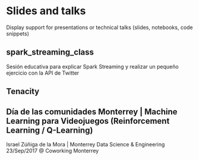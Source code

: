# Slides and talks


Display support for presentations or technical talks (slides, notebooks, code snippets)


## spark_streaming_class
Sesión educativa para explicar Spark Streaming y realizar un pequeño ejercicio con la API de Twitter





## Tenacity



## Día de las comunidades Monterrey | Machine Learning para Videojuegos (Reinforcement Learning / Q-Learning)

Israel Zúñiga de la Mora | Monterrey Data Science & Engineering
23/Sep/2017 @ Coworking Monterrey
